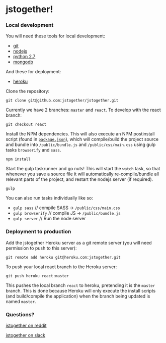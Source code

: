 # jstogether!

### Local development

You will need these tools for local development:

- [git](https://git-scm.com/)
- [nodejs](https://nodejs.org/)
- [python 2.7](https://www.python.org/)
- [mongodb](https://www.mongodb.org/downloads)

And these for deployment:

- [heroku](https://heroku.com)

Clone the repository:

`git clone git@github.com:jstogether/jstogether.git`

Currently we have 2 branches: `master` and `react`.  To develop with the react branch:

`git checkout react`

Install the NPM dependencies.  This will also execute an NPM postinstall script (found in [`package.json`](https://github.com/jstogether/jstogether/blob/react/package.json)), which will compile/build the project source and bundle into `/public/bundle.js` and `/public/css/main.css` using gulp tasks `browserify` and `sass`.

`npm install`

Start the gulp taskrunner and go nuts!  This will start the `watch` task, so that whenever you save a source file it will automatically re-compile/bundle all relevant parts of the project, and restart the nodejs server (if required).

`gulp`

You can also run tasks individually like so:

- `gulp sass` // compile SASS -> `/public/css/main.css`
- `gulp browserify` // compile JS -> `/public/bundle.js`
- `gulp server` // Run the node server

### Deployment to production

Add the jstogether Heroku server as a git remote server (you will need permission to push to this server):

`git remote add heroku git@heroku.com:jstogether.git`

To push your local react branch to the Heroku server:

`git push heroku react:master`

This pushes the local branch `react` to heroku, pretending it is the `master` branch.  This is done because Heroku will only execute the install scripts (and build/compile the application) when the branch being updated is named `master`.

### Questions?

[jstogether on reddit](https://www.reddit.com/r/jstogether)

[jstogether on slack](https://jstogetherteam.slack.com/)
